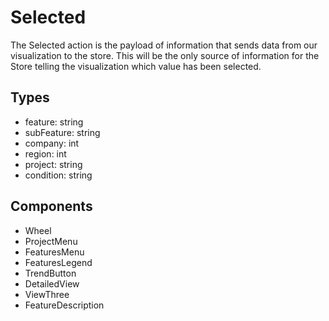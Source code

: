 # Selected

The Selected action is the payload of information that sends data from our
visualization to the store. This will be the only source of information for the Store
telling the visualization which value has been selected.

## Types

  * feature: string
  * subFeature: string
  * company: int
  * region: int
  * project: string
  * condition: string

## Components

  * Wheel
  * ProjectMenu
  * FeaturesMenu
  * FeaturesLegend
  * TrendButton
  * DetailedView
  * ViewThree
  * FeatureDescription
